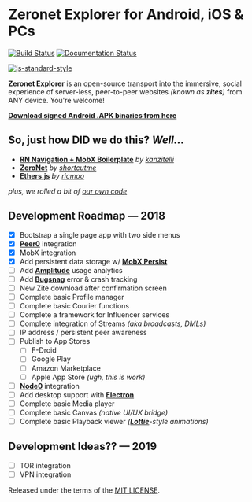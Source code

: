# Zeronet Explorer for Android, iOS & PCs

[![Build Status](https://travis-ci.org/d14na/zeronet-explorer.png?branch=master)](https://travis-ci.org/d14na/zeronet-explorer)
[![Documentation Status](https://readthedocs.org/projects/zeronet-explorer/badge/?version=latest)](https://zeronet-explorer.readthedocs.io/en/latest/?badge=latest)


[![js-standard-style](https://cdn.rawgit.com/feross/standard/master/badge.svg)](https://github.com/feross/standard)

**Zeronet Explorer** is an open-source transport into the immersive, social experience of server-less, peer-to-peer websites *(known as **zites**)* from ANY device. You're welcome!

**[Download signed Android .APK binaries from here](https://github.com/d14na/zeronet-explorer/tree/master/bin)**

## So, just how DID we do this? *Well...*

* **[RN Navigation + MobX Boilerplate](https://github.com/kanzitelli/react-native-navigation-mobx-boilerplate)** *by [kanzitelli](https://github.com/kanzitelli)*
* **[ZeroNet](https://github.com/HelloZeroNet/ZeroNet)** *by [shortcutme](https://github.com/shortcutme)*
* **[Ethers.js](https://github.com/ethers-io/ethers.js)** *by [ricmoo](https://github.com/ricmoo)*

*plus, we rolled a bit of [our own code](https://github.com/d14na)*

## Development Roadmap — 2018

* [x] Bootstrap a single page app with two side menus
* [x] **[Peer0](https://github.com/d14na/peer0)** integration
* [x] MobX integration
* [x] Add persistent data storage w/ **[MobX  Persist](https://github.com/pinqy520/mobx-persist)**
* [ ] Add **[Amplitude](https://github.com/euwyn/react-native-amplitude)** usage analytics
* [ ] Add **[Bugsnag](https://github.com/bugsnag/bugsnag-react-native)** error & crash tracking
* [ ] New Zite download after confirmation screen
* [ ] Complete basic Profile manager
* [ ] Complete basic Courier functions
* [ ] Complete a framework for Influencer services
* [ ] Complete integration of Streams *(aka broadcasts, DMLs)*
* [ ] IP address / persistent peer awareness
* [ ] Publish to App Stores
    - [ ] F-Droid
    - [ ] Google Play
    - [ ] Amazon Marketplace
    - [ ] Apple App Store *(ugh, this is work)*
* [ ] **[Node0](https://github.com/d14na/node0)** integration
* [ ] Add desktop support with **[Electron](https://github.com/electron/electron)**
* [ ] Complete basic Media player
* [ ] Complete basic Canvas *(native UI/UX bridge)*
* [ ] Complete basic Playback viewer *(**[Lottie](https://airbnb.design/lottie/)**-style animations)*

## Development Ideas?? — 2019

* [ ] TOR integration
* [ ] VPN integration

Released under the terms of the [MIT LICENSE](LICENSE).
